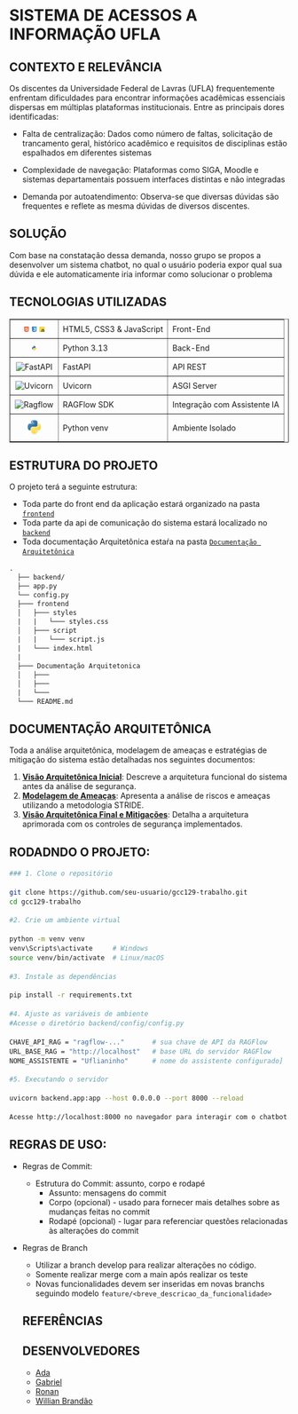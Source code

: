 # SISTEMA DE ACESSOS A INFORMAÇÃO UFLA

## CONTEXTO E RELEVÂNCIA

Os discentes da Universidade Federal de Lavras (UFLA) frequentemente enfrentam dificuldades para encontrar informações acadêmicas essenciais dispersas em múltiplas plataformas institucionais. Entre as principais dores identificadas:

- Falta de centralização: Dados como número de faltas, solicitação de trancamento geral, histórico acadêmico e requisitos de disciplinas estão espalhados em diferentes sistemas

- Complexidade de navegação: Plataformas como SIGA, Moodle e sistemas departamentais possuem interfaces distintas e não integradas

- Demanda por autoatendimento: Observa-se que diversas dúvidas são frequentes e reflete as mesma dúvidas de diversos discentes.

## SOLUÇÃO

Com base na constatação dessa demanda, nosso grupo se propos a desenvolver um sistema chatbot, no qual o usuário poderia expor qual sua dúvida e ele automaticamente iria informar como solucionar o problema

## TECNOLOGIAS UTILIZADAS

<table border="1" style="border-collapse: collapse; width: 100%;">
  <!-- Front-end -->
  <tr>
    <td style="padding: 8px; text-align: center;">
      <img alt="HTML" height="10" src="https://raw.githubusercontent.com/devicons/devicon/master/icons/html5/html5-original.svg" />
      <img alt="CSS" height="10" src="https://raw.githubusercontent.com/devicons/devicon/master/icons/css3/css3-original.svg" />
      <img alt="JavaScript" height="10" src="https://raw.githubusercontent.com/devicons/devicon/master/icons/javascript/javascript-original.svg" />
    </td>
    <td style="padding: 8px;">HTML5, CSS3 & JavaScript</td>
    <td style="padding: 8px;">Front-End</td>
  </tr>

  <!-- Back-end -->
  <tr>
    <td style="padding: 8px; text-align: center;">
      <img alt="Python" height="10" src="https://raw.githubusercontent.com/devicons/devicon/master/icons/python/python-original.svg" />
    </td>
    <td style="padding: 8px;">Python 3.13</td>
    <td style="padding: 8px;">Back-End</td>
  </tr>

  <!-- FastAPI -->
  <tr>
    <td style="padding: 8px; text-align: center;">
      <img alt="FastAPI" height="10" src="https://fastapi.tiangolo.com/img/icon-white.svg" />
    </td>
    <td style="padding: 8px;">FastAPI</td>
    <td style="padding: 8px;">API REST</td>
  </tr>

  <!-- Uvicorn -->
  <tr>
    <td style="padding: 8px; text-align: center;">
      <img alt="Uvicorn" height="10" src="https://avatars.githubusercontent.com/u/51670903?s=200&v=4" />
    </td>
    <td style="padding: 8px;">Uvicorn</td>
    <td style="padding: 8px;">ASGI Server</td>
  </tr>

  <!-- RAGFlow SDK -->
  <tr>
    <td style="padding: 8px; text-align: center;">
      <img alt="Ragflow" height="10" src="https://www.google.com/url?sa=i&url=https%3A%2F%2Fwww.marktechpost.com%2F2024%2F04%2F06%2Fmeet-ragflow-an-open-source-rag-retrieval-augmented-generation-engine-based-on-deep-document-understanding%2F&psig=AOvVaw1cIB3_F3w9Ty96xSJSdGtM&ust=1751840190560000&source=images&cd=vfe&opi=89978449&ved=0CBQQjRxqFwoTCPDcpbbfpo4DFQAAAAAdAAAAABAE" />
    </td>
    <td style="padding: 8px;">RAGFlow SDK</td>
    <td style="padding: 8px;">Integração com Assistente IA</td>
  </tr>

  <!-- Ambiente Virtual -->
  <tr>
    <td style="padding: 8px; text-align: center;">
      <img alt="Python venv" height="30" src="https://raw.githubusercontent.com/devicons/devicon/master/icons/python/python-original.svg" />
    </td>
    <td style="padding: 8px;">Python venv</td>
    <td style="padding: 8px;">Ambiente Isolado</td>
  </tr>
</table>

## ESTRUTURA DO PROJETO

O projeto terá a seguinte estrutura:

- Toda parte do front end da aplicação estará organizado na pasta [`frontend`](./frontend/)
- Toda parte da api de comunicação do sistema estará localizado no [`backend`](./backend/)
- Toda documentação Arquitetônica estaŕa na pasta [`Documentação Arquitetônica`](./Documentacao_Arquitetonica/)

```
.
  ├── backend/
  ├── app.py
  └── config.py
  ├─── frontend
  │   ├─── styles
  |   |   └─── styles.css
  │   ├─── script
  |   |   └─── script.js
  |   └─── index.html
  |
  ├─── Documentação Arquitetonica
  │   ├───
  │   ├───
  |   └───
  └─── README.md

```
## DOCUMENTAÇÃO ARQUITETÔNICA

Toda a análise arquitetônica, modelagem de ameaças e estratégias de mitigação do sistema estão detalhadas nos seguintes documentos:

1.  **[Visão Arquitetônica Inicial](./Documentacao_Arquitetonica/1_Visao_Arquitetonica_Inicial.md)**: Descreve a arquitetura funcional do sistema antes da análise de segurança.
2.  **[Modelagem de Ameaças](./Documentacao_Arquitetonica/2_Modelagem_de_Ameacas.md)**: Apresenta a análise de riscos e ameaças utilizando a metodologia STRIDE.
3.  **[Visão Arquitetônica Final e Mitigações](./Documentacao_Arquitetonica/3_Mitigacao_Visao_Arquitetonica_Final.md)**: Detalha a arquitetura aprimorada com os controles de segurança implementados.

## RODADNDO O PROJETO:

```bash
### 1. Clone o repositório

git clone https://github.com/seu-usuario/gcc129-trabalho.git
cd gcc129-trabalho

#2. Crie um ambiente virtual

python -m venv venv
venv\Scripts\activate     # Windows
source venv/bin/activate  # Linux/macOS

#3. Instale as dependências

pip install -r requirements.txt

#4. Ajuste as variáveis de ambiente
#Acesse o diretório backend/config/config.py

CHAVE_API_RAG = "ragflow-..."       # sua chave de API da RAGFlow
URL_BASE_RAG = "http://localhost"   # base URL do servidor RAGFlow
NOME_ASSISTENTE = "Uflianinho"      # nome do assistente configurado]

#5. Executando o servidor

uvicorn backend.app:app --host 0.0.0.0 --port 8000 --reload

Acesse http://localhost:8000 no navegador para interagir com o chatbot.

```

## REGRAS DE USO:

- Regras de Commit:

  - Estrutura do Commit​​​​​​​: assunto, corpo e rodapé
    - Assunto: mensagens do commit
    - Corpo (opcional) - usado para fornecer mais detalhes sobre as mudanças feitas no commit
    - Rodapé (opcional) - lugar para referenciar questões relacionadas às alterações do commit

- Regras de Branch

  - Utilizar a branch develop para realizar alterações no código.
  - Somente realizar merge com a main após realizar os teste
  - Novas funcionalidades devem ser inseridas em novas branchs seguindo modelo `feature/<breve_descricao_da_funcionalidade>`

  ## REFERÊNCIAS

  ## DESENVOLVEDORES

  - [Ada]()
  - [Gabriel]()
  - [Ronan](https://github.com/carlettoronan)
  - [Willian Brandão](https://github.com/WillianBrandao)

